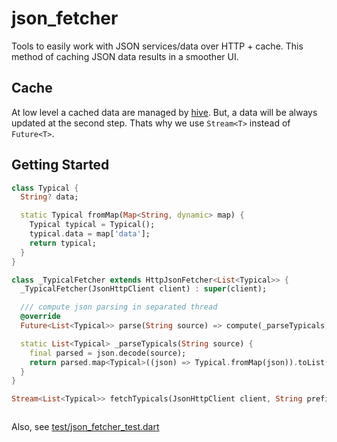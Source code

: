 # json_fetcher

Tools to easily work with JSON services/data over HTTP + cache.
This method of caching JSON data results in a smoother UI.

## Cache

At low level a cached data are managed by [hive](https://github.com/hivedb/hive).
But, a data will be always updated at the second step. Thats why we use ```Stream<T>``` instead of ```Future<T>```.

## Getting Started

```dart
class Typical {
  String? data;

  static Typical fromMap(Map<String, dynamic> map) {
    Typical typical = Typical();
    typical.data = map['data'];
    return typical;
  }
}

class _TypicalFetcher extends HttpJsonFetcher<List<Typical>> {
  _TypicalFetcher(JsonHttpClient client) : super(client);

  /// compute json parsing in separated thread
  @override
  Future<List<Typical>> parse(String source) => compute(_parseTypicals, source);

  static List<Typical> _parseTypicals(String source) {
    final parsed = json.decode(source);
    return parsed.map<Typical>((json) => Typical.fromMap(json)).toList();
  }
}

Stream<List<Typical>> fetchTypicals(JsonHttpClient client, String prefix) => _TypicalFetcher(client).fetch(prefix+GET_TYPICALS_METHOD);



```

Also, see [test/json_fetcher_test.dart](test/json_fetcher_test.dart)
